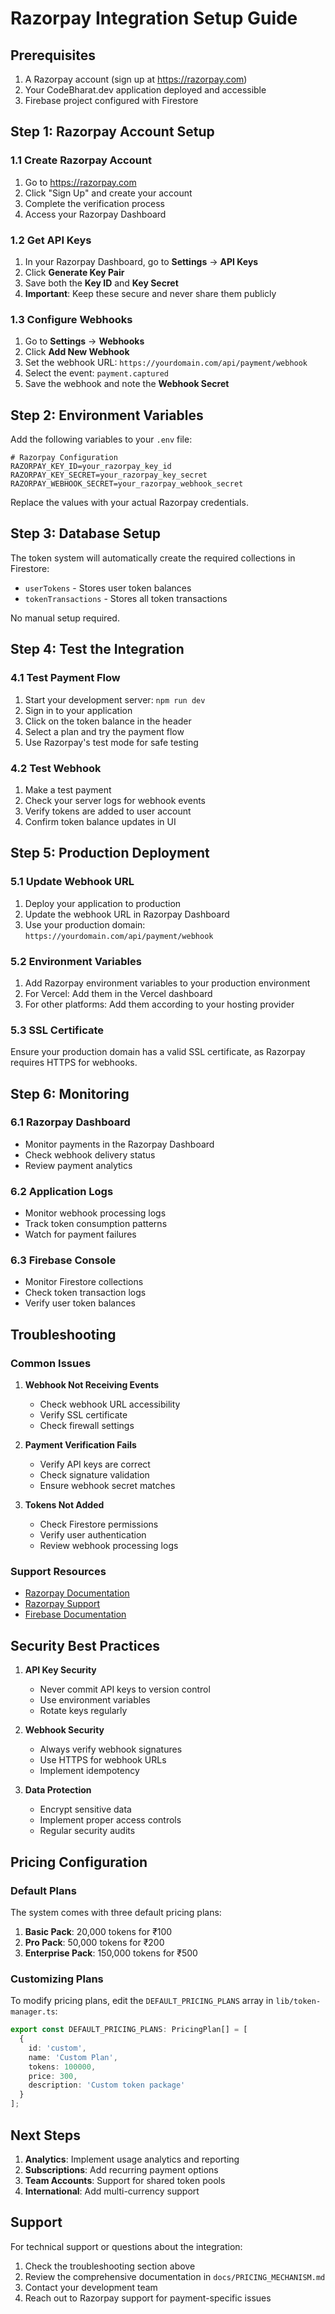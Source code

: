 # Razorpay Integration Setup Guide

## Prerequisites

1. A Razorpay account (sign up at https://razorpay.com)
2. Your CodeBharat.dev application deployed and accessible
3. Firebase project configured with Firestore

## Step 1: Razorpay Account Setup

### 1.1 Create Razorpay Account
1. Go to https://razorpay.com
2. Click "Sign Up" and create your account
3. Complete the verification process
4. Access your Razorpay Dashboard

### 1.2 Get API Keys
1. In your Razorpay Dashboard, go to **Settings** → **API Keys**
2. Click **Generate Key Pair**
3. Save both the **Key ID** and **Key Secret**
4. **Important**: Keep these secure and never share them publicly

### 1.3 Configure Webhooks
1. Go to **Settings** → **Webhooks**
2. Click **Add New Webhook**
3. Set the webhook URL: `https://yourdomain.com/api/payment/webhook`
4. Select the event: `payment.captured`
5. Save the webhook and note the **Webhook Secret**

## Step 2: Environment Variables

Add the following variables to your `.env` file:

```env
# Razorpay Configuration
RAZORPAY_KEY_ID=your_razorpay_key_id
RAZORPAY_KEY_SECRET=your_razorpay_key_secret
RAZORPAY_WEBHOOK_SECRET=your_razorpay_webhook_secret
```

Replace the values with your actual Razorpay credentials.

## Step 3: Database Setup

The token system will automatically create the required collections in Firestore:

- `userTokens` - Stores user token balances
- `tokenTransactions` - Stores all token transactions

No manual setup required.

## Step 4: Test the Integration

### 4.1 Test Payment Flow
1. Start your development server: `npm run dev`
2. Sign in to your application
3. Click on the token balance in the header
4. Select a plan and try the payment flow
5. Use Razorpay's test mode for safe testing

### 4.2 Test Webhook
1. Make a test payment
2. Check your server logs for webhook events
3. Verify tokens are added to user account
4. Confirm token balance updates in UI

## Step 5: Production Deployment

### 5.1 Update Webhook URL
1. Deploy your application to production
2. Update the webhook URL in Razorpay Dashboard
3. Use your production domain: `https://yourdomain.com/api/payment/webhook`

### 5.2 Environment Variables
1. Add Razorpay environment variables to your production environment
2. For Vercel: Add them in the Vercel dashboard
3. For other platforms: Add them according to your hosting provider

### 5.3 SSL Certificate
Ensure your production domain has a valid SSL certificate, as Razorpay requires HTTPS for webhooks.

## Step 6: Monitoring

### 6.1 Razorpay Dashboard
- Monitor payments in the Razorpay Dashboard
- Check webhook delivery status
- Review payment analytics

### 6.2 Application Logs
- Monitor webhook processing logs
- Track token consumption patterns
- Watch for payment failures

### 6.3 Firebase Console
- Monitor Firestore collections
- Check token transaction logs
- Verify user token balances

## Troubleshooting

### Common Issues

1. **Webhook Not Receiving Events**
   - Check webhook URL accessibility
   - Verify SSL certificate
   - Check firewall settings

2. **Payment Verification Fails**
   - Verify API keys are correct
   - Check signature validation
   - Ensure webhook secret matches

3. **Tokens Not Added**
   - Check Firestore permissions
   - Verify user authentication
   - Review webhook processing logs

### Support Resources

- [Razorpay Documentation](https://razorpay.com/docs/)
- [Razorpay Support](https://razorpay.com/support/)
- [Firebase Documentation](https://firebase.google.com/docs)

## Security Best Practices

1. **API Key Security**
   - Never commit API keys to version control
   - Use environment variables
   - Rotate keys regularly

2. **Webhook Security**
   - Always verify webhook signatures
   - Use HTTPS for webhook URLs
   - Implement idempotency

3. **Data Protection**
   - Encrypt sensitive data
   - Implement proper access controls
   - Regular security audits

## Pricing Configuration

### Default Plans
The system comes with three default pricing plans:

1. **Basic Pack**: 20,000 tokens for ₹100
2. **Pro Pack**: 50,000 tokens for ₹200
3. **Enterprise Pack**: 150,000 tokens for ₹500

### Customizing Plans
To modify pricing plans, edit the `DEFAULT_PRICING_PLANS` array in `lib/token-manager.ts`:

```typescript
export const DEFAULT_PRICING_PLANS: PricingPlan[] = [
  {
    id: 'custom',
    name: 'Custom Plan',
    tokens: 100000,
    price: 300,
    description: 'Custom token package'
  }
];
```

## Next Steps

1. **Analytics**: Implement usage analytics and reporting
2. **Subscriptions**: Add recurring payment options
3. **Team Accounts**: Support for shared token pools
4. **International**: Add multi-currency support

## Support

For technical support or questions about the integration:

1. Check the troubleshooting section above
2. Review the comprehensive documentation in `docs/PRICING_MECHANISM.md`
3. Contact your development team
4. Reach out to Razorpay support for payment-specific issues
